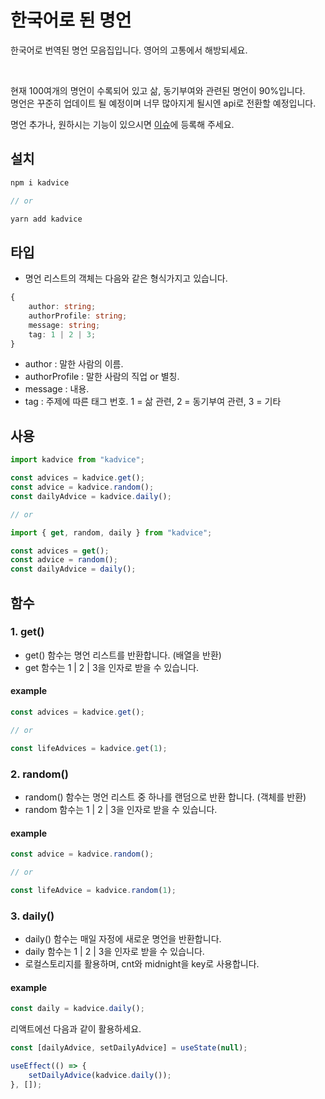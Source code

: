 # 한국어로 된 명언

한국어로 번역된 명언 모음집입니다. 영어의 고통에서 해방되세요.

<br />

현재 100여개의 명언이 수록되어 있고 삶, 동기부여와 관련된 명언이 90%입니다.
<br />
명언은 꾸준히 업데이트 될 예정이며 너무 많아지게 될시엔 api로 전환할 예정입니다.
<br />

명언 추가나, 원하시는 기능이 있으시면 [이슈](https://github.com/chkim116/kadvice/issues)에 등록해 주세요.
<br />

## 설치

```js
npm i kadvice

// or

yarn add kadvice
```

## 타입

-   명언 리스트의 객체는 다음와 같은 형식가지고 있습니다.

```typescript
{
    author: string;
    authorProfile: string;
    message: string;
    tag: 1 | 2 | 3;
}
```

-   author : 말한 사람의 이름.
-   authorProfile : 말한 사람의 직업 or 별칭.
-   message : 내용.
-   tag : 주제에 따른 태그 번호. 1 = 삶 관련, 2 = 동기부여 관련, 3 = 기타

## 사용

```js
import kadvice from "kadvice";

const advices = kadvice.get();
const advice = kadvice.random();
const dailyAdvice = kadvice.daily();

// or

import { get, random, daily } from "kadvice";

const advices = get();
const advice = random();
const dailyAdvice = daily();
```

## 함수

### 1. get()

-   get() 함수는 명언 리스트를 반환합니다. (배열을 반환)
-   get 함수는 1 | 2 | 3을 인자로 받을 수 있습니다.

#### example

```js
const advices = kadvice.get();

// or

const lifeAdvices = kadvice.get(1);
```

### 2. random()

-   random() 함수는 명언 리스트 중 하나를 랜덤으로 반환 합니다. (객체를 반환)
-   random 함수는 1 | 2 | 3을 인자로 받을 수 있습니다.

#### example

```js
const advice = kadvice.random();

// or

const lifeAdvice = kadvice.random(1);
```

### 3. daily()

-   daily() 함수는 매일 자정에 새로운 명언을 반환합니다.
-   daily 함수는 1 | 2 | 3을 인자로 받을 수 있습니다.
-   로컬스토리지를 활용하며, cnt와 midnight을 key로 사용합니다.

#### example

```js
const daily = kadvice.daily();
```

리액트에선 다음과 같이 활용하세요.

```js
const [dailyAdvice, setDailyAdvice] = useState(null);

useEffect(() => {
    setDailyAdvice(kadvice.daily());
}, []);
```
